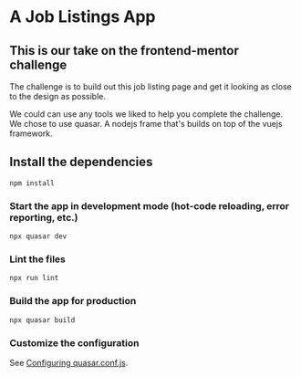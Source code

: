 # A Job Listings App
## This is our take on the frontend-mentor challenge

The challenge is to build out this job listing page and get it looking as close to the design as possible.

We could can use any tools we liked to help you complete the challenge. We chose to use quasar. A nodejs frame that's builds on top of the vuejs framework.



## Install the dependencies
```
npm install
```

### Start the app in development mode (hot-code reloading, error reporting, etc.)
```
npx quasar dev
```

### Lint the files
```
npx run lint
```

### Build the app for production
```
npx quasar build
```

### Customize the configuration
See [Configuring quasar.conf.js](https://quasar.dev/quasar-cli/quasar-conf-js).
